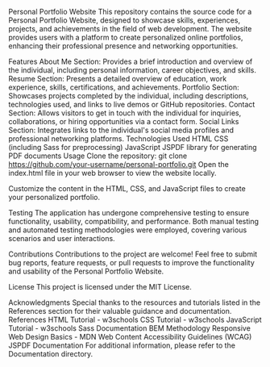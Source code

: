Personal Portfolio Website
This repository contains the source code for a Personal Portfolio Website, designed to showcase skills, experiences, projects, and achievements in the field of web development. The website provides users with a platform to create personalized online portfolios, enhancing their professional presence and networking opportunities.

Features
About Me Section: Provides a brief introduction and overview of the individual, including personal information, career objectives, and skills.
Resume Section: Presents a detailed overview of education, work experience, skills, certifications, and achievements.
Portfolio Section: Showcases projects completed by the individual, including descriptions, technologies used, and links to live demos or GitHub repositories.
Contact Section: Allows visitors to get in touch with the individual for inquiries, collaborations, or hiring opportunities via a contact form.
Social Links Section: Integrates links to the individual's social media profiles and professional networking platforms.
Technologies Used
HTML
CSS (including Sass for preprocessing)
JavaScript
JSPDF library for generating PDF documents
Usage
Clone the repository:
git clone https://github.com/your-username/personal-portfolio.git
Open the index.html file in your web browser to view the website locally.

Customize the content in the HTML, CSS, and JavaScript files to create your personalized portfolio.

Testing
The application has undergone comprehensive testing to ensure functionality, usability, compatibility, and performance. Both manual testing and automated testing methodologies were employed, covering various scenarios and user interactions.

Contributions
Contributions to the project are welcome! Feel free to submit bug reports, feature requests, or pull requests to improve the functionality and usability of the Personal Portfolio Website.

License
This project is licensed under the MIT License.

Acknowledgments
Special thanks to the resources and tutorials listed in the References section for their valuable guidance and documentation.
References
HTML Tutorial - w3schools
CSS Tutorial - w3schools
JavaScript Tutorial - w3schools
Sass Documentation
BEM Methodology
Responsive Web Design Basics - MDN
Web Content Accessibility Guidelines (WCAG)
JSPDF Documentation
For additional information, please refer to the Documentation directory.

